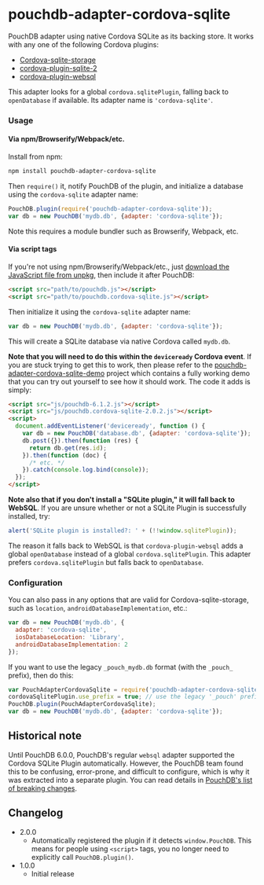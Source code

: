 pouchdb-adapter-cordova-sqlite
======

PouchDB adapter using native Cordova SQLite as its backing store. It works with any one of the following Cordova plugins:

- [Cordova-sqlite-storage](https://github.com/litehelpers/Cordova-sqlite-storage)
- [cordova-plugin-sqlite-2](https://github.com/nolanlawson/cordova-plugin-sqlite-2)
- [cordova-plugin-websql](https://github.com/Microsoft/cordova-plugin-websql)

This adapter looks for a global `cordova.sqlitePlugin`, falling back to `openDatabase` if available. Its adapter name is `'cordova-sqlite'`.

### Usage

#### Via npm/Browserify/Webpack/etc.

Install from npm:

```bash
npm install pouchdb-adapter-cordova-sqlite
```

Then `require()` it, notify PouchDB of the plugin, and initialize a database using the `cordova-sqlite` adapter name:

```js
PouchDB.plugin(require('pouchdb-adapter-cordova-sqlite'));
var db = new PouchDB('mydb.db', {adapter: 'cordova-sqlite'});
```

Note this requires a module bundler such as Browserify, Webpack, etc.

#### Via script tags

If you're not using npm/Browserify/Webpack/etc., just [download the JavaScript file from unpkg](https://unpkg.com/pouchdb-adapter-cordova-sqlite/dist/pouchdb.cordova-sqlite.js), then include it after PouchDB:

```html
<script src="path/to/pouchdb.js"></script>
<script src="path/to/pouchdb.cordova-sqlite.js"></script>
```

Then initialize it using the `cordova-sqlite` adapter name:

```js
var db = new PouchDB('mydb.db', {adapter: 'cordova-sqlite'});
```

This will create a SQLite database via native Cordova called `mydb.db`.

**Note that you will need to do this within the `deviceready` Cordova event**. If you are stuck trying to get this to work, then please refer to the [pouchdb-adapter-cordova-sqlite-demo](https://github.com/nolanlawson/pouchdb-adapter-cordova-sqlite-demo) project which contains a fully working demo that you can try out yourself to see how it should work. The code it adds is simply:

```html
<script src="js/pouchdb-6.1.2.js"></script>
<script src="js/pouchdb.cordova-sqlite-2.0.2.js"></script>
<script>
  document.addEventListener('deviceready', function () {
    var db = new PouchDB('database.db', {adapter: 'cordova-sqlite'});
    db.post({}).then(function (res) {
      return db.get(res.id);
    }).then(function (doc) {
      /* etc. */
    }).catch(console.log.bind(console));
  });
</script>
```

**Note also that if you don't install a "SQLite plugin," it will fall back to WebSQL**. If you are unsure whether or not a SQLite Plugin is successfully installed, try:

```js
alert('SQLite plugin is installed?: ' + (!!window.sqlitePlugin));
```

The reason it falls back to WebSQL is that `cordova-plugin-websql` adds a global `openDatabase` instead of a global `cordova.sqlitePlugin`. This adapter prefers `cordova.sqlitePlugin` but falls back to `openDatabase`.

### Configuration

You can also pass in any options that are valid for Cordova-sqlite-storage, such as `location`, 
`androidDatabaseImplementation`, etc.:

```js
var db = new PouchDB('mydb.db', {
  adapter: 'cordova-sqlite',
  iosDatabaseLocation: 'Library',
  androidDatabaseImplementation: 2
});
```

If you want to use the legacy `_pouch_mydb.db` format (with the `_pouch_` prefix), then do this:

```js
var PouchAdapterCordovaSqlite = require('pouchdb-adapter-cordova-sqlite');
cordovaSqlitePlugin.use_prefix = true; // use the legacy '_pouch' prefix
PouchDB.plugin(PouchAdapterCordovaSqlite);
var db = new PouchDB('mydb.db', {adapter: 'cordova-sqlite'});
```

## Historical note

Until PouchDB 6.0.0, PouchDB's regular `websql` adapter supported the Cordova SQLite Plugin automatically. However, the PouchDB team found this
to be confusing, error-prone, and difficult to configure, which is why it was extracted into a separate plugin. You can read details in [PouchDB's list of breaking changes](https://github.com/pouchdb/pouchdb/wiki/Breaking-changes).

## Changelog

- 2.0.0
  - Automatically registered the plugin if it detects `window.PouchDB`. This means for people using `<script>` tags, you no longer need to explicitly call `PouchDB.plugin()`.
- 1.0.0
  - Initial release
